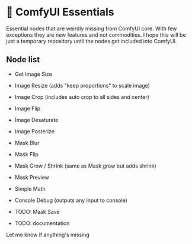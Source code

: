 # :wrench: ComfyUI Essentials

Essential nodes that are weirdly missing from ComfyUI core. With few exceptions they are new features and not commodities. I hope this will be just a temporary repository until the nodes get included into ComfyUI.

## Node list

- Get Image Size
- Image Resize (adds "keep proportions" to scale image)
- Image Crop (includes auto crop to all sides and center)
- Image Flip
- Image Desaturate
- Image Posterize
- Mask Blur
- Mask Flip
- Mask Grow / Shrink (same as Mask grow but adds shrink)
- Mask Preview
- Simple Math
- Console Debug (outputs any input to console)

- TODO: Mask Save
- TODO: documentation

Let me know if anything's missing
